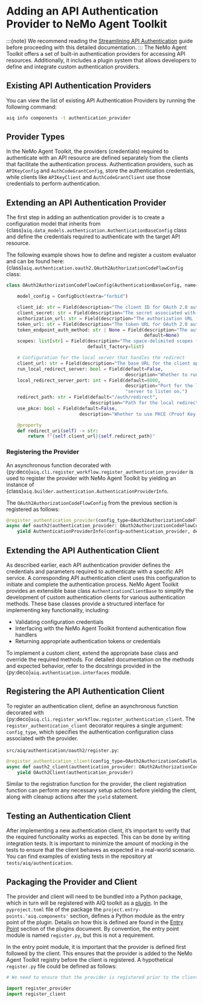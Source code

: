 <!--
SPDX-FileCopyrightText: Copyright (c) 2025, NVIDIA CORPORATION & AFFILIATES. All rights reserved.
SPDX-License-Identifier: Apache-2.0

Licensed under the Apache License, Version 2.0 (the "License");
you may not use this file except in compliance with the License.
You may obtain a copy of the License at

http://www.apache.org/licenses/LICENSE-2.0

Unless required by applicable law or agreed to in writing, software
distributed under the License is distributed on an "AS IS" BASIS,
WITHOUT WARRANTIES OR CONDITIONS OF ANY KIND, either express or implied.
See the License for the specific language governing permissions and
limitations under the License.
-->

# Adding an API Authentication Provider to NeMo Agent Toolkit
:::{note}
We recommend reading the [Streamlining API Authentication](../reference/api-authentication.md) guide before proceeding with
this detailed documentation.
:::
The NeMo Agent Toolkit offers a set of built-in authentication providers for accessing API resources. Additionally, it includes
a plugin system that allows developers to define and integrate custom authentication providers.

## Existing API Authentication Providers
You can view the list of existing API Authentication Providers by running the following command:
```bash
aiq info components -t authentication_provider
```

## Provider Types
In the NeMo Agent Toolkit, the providers (credentials) required to authenticate with an API resource are defined separately
from the clients that facilitate the authentication process. Authentication providers, such as `APIKeyConfig` and
`AuthCodeGrantConfig`, store the authentication credentials, while clients like `APIKeyClient` and
`AuthCodeGrantClient` use those credentials to perform authentication.

## Extending an API Authentication Provider
The first step in adding an authentication provider is to create a configuration model that inherits from
{class}`aiq.data_models.authentication.AuthenticationBaseConfig` class and define the credentials required to
authenticate with the target API resource.

The following example shows how to define and register a custom evaluator and can be found here:
{class}`aiq.authentication.oauth2.OAuth2AuthorizationCodeFlowConfig` class:
```python
class OAuth2AuthorizationCodeFlowConfig(AuthenticationBaseConfig, name="oauth2_authorization_code"):

    model_config = ConfigDict(extra="forbid")

    client_id: str = Field(description="The client ID for OAuth 2.0 authentication.")
    client_secret: str = Field(description="The secret associated with the client_id.")
    authorization_url: str = Field(description="The authorization URL for OAuth 2.0 authentication.")
    token_url: str = Field(description="The token URL for OAuth 2.0 authentication.")
    token_endpoint_auth_method: str | None = Field(description="The authentication method for the token endpoint.",
                                                   default=None)
    scopes: list[str] = Field(description="The space-delimited scopes for OAuth 2.0 authentication.",
                              default_factory=list)

    # Configuration for the local server that handles the redirect
    client_url: str = Field(description="The base URL for the client application.", default="http://localhost:8000")
    run_local_redirect_server: bool = Field(default=False,
                                            description="Whether to run a local server to handle the redirect URI.")
    local_redirect_server_port: int = Field(default=8000,
                                            description="Port for the local redirect "
                                            "server to listen on.")
    redirect_path: str = Field(default="/auth/redirect",
                               description="Path for the local redirect server to handle the callback.")
    use_pkce: bool = Field(default=False,
                           description="Whether to use PKCE (Proof Key for Code Exchange) in the OAuth 2.0 flow.")

    @property
    def redirect_uri(self) -> str:
        return f"{self.client_url}{self.redirect_path}"
```

### Registering the Provider
An asynchronous function decorated with {py:deco}`aiq.cli.register_workflow.register_authentication_provider` is used to
register the provider with NeMo Agent Toolkit by yielding an instance of
{class}`aiq.builder.authentication.AuthenticationProviderInfo`.

The `OAuth2AuthorizationCodeFlowConfig` from the previous section is registered as follows:
```python
@register_authentication_provider(config_type=OAuth2AuthorizationCodeFlowConfig)
async def oauth2(authentication_provider: OAuth2AuthorizationCodeFlowConfig, builder: Builder):
    yield AuthenticationProviderInfo(config=authentication_provider, description="OAuth 2.0 authentication provider.")
```
## Extending the API Authentication Client
As described earlier, each API authentication provider defines the credentials and parameters required to authenticate
with a specific API service. A corresponding API authentication client uses this configuration to initiate and
complete the authentication process. NeMo Agent Toolkit provides an extensible base class `AuthenticationClientBase`
to simplify the development of custom authentication clients for various authentication methods.
 These base classes provide a structured interface for implementing key functionality, including:
- Validating configuration credentials
- Interfacing with the NeMo Agent Toolkit frontend authentication flow handlers
- Returning appropriate authentication tokens or credentials

To implement a custom client, extend the appropriate base class and override the required methods. For detailed
documentation on the methods and expected behavior, refer to the docstrings provided in the
{py:deco}`aiq.authentication.interfaces` module.

## Registering the API Authentication Client
To register an authentication client, define an asynchronous function decorated
with {py:deco}`aiq.cli.register_workflow.register_authentication_client`. The `register_authentication_client`
decorator requires a single argument: `config_type`, which specifies the authentication configuration class associated
with the provider.

`src/aiq/authentication/oauth2/register.py`:
```python
@register_authentication_client(config_type=OAuth2AuthorizationCodeFlowConfig)
async def oauth2_client(authentication_provider: OAuth2AuthorizationCodeFlowConfig, builder: Builder):
    yield OAuth2Client(authentication_provider)
```
Similar to the registration function for the provider, the client registration function can perform any necessary setup
actions before yielding the client, along with cleanup actions after the `yield` statement.

## Testing an Authentication Client
After implementing a new authentication client, it’s important to verify that the required functionality works as
expected. This can be done by writing integration tests. It is important to minimize the amount of mocking in the tests
to ensure that the client behaves as expected in a real-world scenario. You can find examples of existing tests in the repository 
at `tests/aiq/authentication`. 

## Packaging the Provider and Client

The provider and client will need to be bundled into a Python package, which in turn will be registered with AIQ
toolkit as a [plugin](../extend/plugins.md). In the `pyproject.toml` file of the package the
`project.entry-points.'aiq.components'` section, defines a Python module as the entry point of the plugin. Details on
how this is defined are found in the [Entry Point](../extend/plugins.md#entry-point) section of the plugins document.
By convention, the entry point module is named `register.py`, but this is not a requirement.

In the entry point module, it is important that the provider is defined first followed by the client. This ensures that
the provider is added to the NeMo Agent Toolkit registry before the client is registered. A hypothetical `register.py` file
could be defined as follows:

```python
# We need to ensure that the provider is registered prior to the client

import register_provider
import register_client
```